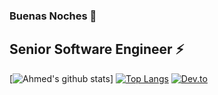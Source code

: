 ### Buenas Noches 👋

<!--
**ahmed-i-mokhtar/ahmed-i-mokhtar** is a ✨ _special_ ✨ repository because its `README.md` (this file) appears on your GitHub profile.

Here are some ideas to get you started:

- 🔭 I’m currently working on ...
- 🌱 I’m currently learning ...
- 👯 I’m looking to collaborate on ...
- 🤔 I’m looking for help with ...
- 💬 Ask me about ...
- 📫 How to reach me: ...
- 😄 Pronouns: ...
- ⚡ Fun fact: ...
-->

## Senior Software Engineer :zap:

[![Ahmed's github stats](https://github-readme-stats.vercel.app/api?username=ahmed-i-mokhtar&hide=contribs,issues,stars&show_icons=true&theme=radical?count_private=true)]
[![Top Langs](https://github-readme-stats.vercel.app/api/top-langs/?username=ahmed-i-mokhtar&layout=compact)](https://github.com/anuraghazra/github-readme-stats)
[![Dev.to](https://github-readme-stats.vercel.app/api/pin/?username=ahmed-i-mokhtar&repo=dev.to)](https://github.com/thepracticaldev/dev.to)



